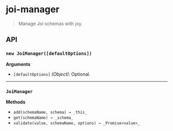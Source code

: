joi-manager
===========
> Manage Joi schemas with joy.

## API
### `new JoiManager([defaultOptions])`

__Arguments__
- `[defaultOptions]` _(Object)_: Optional.

---

### `JoiManager`

__Methods__
- `add(schemaName, schema) → _this_`
- `get(schemaName) → _schema_`
- `validate(value, schemaName, options) → _Promise<value>_`
